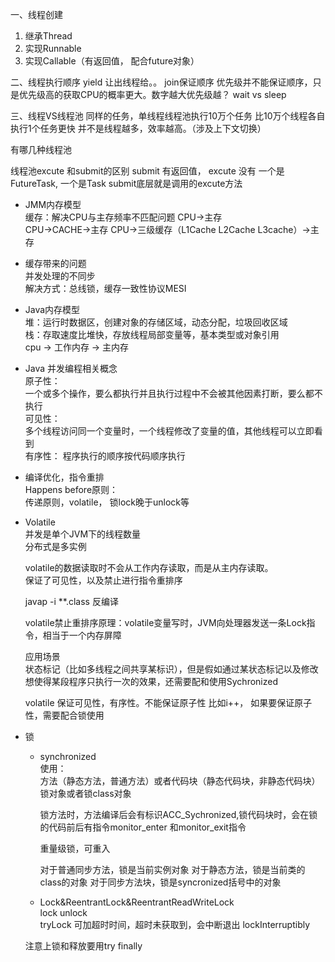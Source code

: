 一、线程创建
1. 继承Thread
2. 实现Runnable
3. 实现Callable（有返回值， 配合future对象）

二、线程执行顺序
yield 让出线程给。。
join保证顺序
优先级并不能保证顺序，只是优先级高的获取CPU的概率更大。数字越大优先级越？
wait vs sleep


三、线程VS线程池
同样的任务，单线程线程池执行10万个任务 比10万个线程各自执行1个任务更快
并不是线程越多，效率越高。（涉及上下文切换）
 
有哪几种线程池


线程池excute 和submit的区别
submit 有返回值， excute 没有
一个是FutureTask, 一个是Task
submit底层就是调用的excute方法

* JMM内存模型  
缓存：解决CPU与主存频率不匹配问题
CPU->主存     
CPU->CACHE->主存
CPU->三级缓存（L1Cache L2Cache  L3cache）->主存

* 缓存带来的问题  
并发处理的不同步  
解决方式：总线锁，缓存一致性协议MESI

* Java内存模型  
堆：运行时数据区，创建对象的存储区域，动态分配，垃圾回收区域  
栈：存取速度比堆快，存放线程局部变量等，基本类型或对象引用  
cpu -> 工作内存  -> 主内存  

* Java 并发编程相关概念  
原子性：  
一个或多个操作，要么都执行并且执行过程中不会被其他因素打断，要么都不执行  
可见性：  
多个线程访问同一个变量时，一个线程修改了变量的值，其他线程可以立即看到  
有序性：
程序执行的顺序按代码顺序执行 


* 编译优化，指令重排  
Happens before原则：   
传递原则，volatile， 锁lock晚于unlock等
  
* Volatile   
并发是单个JVM下的线程数量  
分布式是多实例  

  volatile的数据读取时不会从工作内存读取，而是从主内存读取。  
  保证了可见性，以及禁止进行指令重排序
  
  javap -i **.class 反编译
   
  volatile禁止重排序原理：volatile变量写时，JVM向处理器发送一条Lock指令，相当于一个内存屏障
  
  应用场景  
  状态标记（比如多线程之间共享某标识），但是假如通过某状态标记以及修改想使得某段程序只执行一次的效果，还需要配和使用Sychronized

  volatile 保证可见性，有序性。不能保证原子性  比如i++， 如果要保证原子性，需要配合锁使用
  
* 锁  
  * synchronized  
   使用：  
   方法（静态方法，普通方法）或者代码块（静态代码块，非静态代码块）  
     锁对象或者锁class对象   
     
     锁方法时，方法编译后会有标识ACC_Sychronized,锁代码块时，会在锁的代码前后有指令monitor_enter 和monitor_exit指令  
       
      重量级锁，可重入
      
      对于普通同步方法，锁是当前实例对象
      对于静态方法，锁是当前类的class的对象
      对于同步方法块，锁是syncronized括号中的对象
      
    
   * Lock&ReentrantLock&ReentrantReadWriteLock  
   lock
   unlock  
   tryLock  可加超时时间，超时未获取到，会中断退出
   lockInterruptibly 
     
   注意上锁和释放要用try finally
   
   
   
      
     
  
  
  
